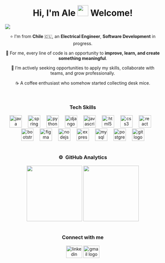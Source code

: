 <div align="center">
  <h1 align="center">
    Hi, I'm Ale <img src="https://media.giphy.com/media/hvRJCLFzcasrR4ia7z/giphy.gif" width="35"> Welcome!
  </h1>
</div>

<img src="https://i.imgur.com/Mqyajjs.png">

<br>

<div align="center">
  <!--<h2 align="center">About me</h2>-->
  <p>⭐ I'm from <strong>Chile</strong> 🇨🇱, an <strong>Electrical Engineer</strong>, <strong>Software Development</strong> in progress.</p>
  <p>🌱 For me, every line of code is an opportunity to <strong>improve, learn, and create something meaningful</strong>.</p>
  <p>🤝 I’m actively seeking opportunities to apply my skills, collaborate with teams, and grow professionally.</p>
  <p>☕ A coffee enthusiast who somehow started collecting desk mice.</p>
</div>

<br>

<div align="center">
  <h3>Tech Skills</h3>
  <img src="https://cdn.jsdelivr.net/gh/devicons/devicon/icons/java/java-original.svg" height="40" alt="java logo"  />
  <img width="12" />
  <img src="https://cdn.jsdelivr.net/gh/devicons/devicon/icons/spring/spring-original.svg" height="40" alt="spring logo"  />
  <img width="12" />
  <img src="https://cdn.jsdelivr.net/gh/devicons/devicon/icons/python/python-original.svg" height="40" alt="python logo"  />
  <img width="12" />
  <img src="https://cdn.jsdelivr.net/gh/devicons/devicon/icons/django/django-plain.svg" height="40" alt="django logo"  />
  <img width="12" />
  <img src="https://cdn.jsdelivr.net/gh/devicons/devicon/icons/javascript/javascript-original.svg" height="40" alt="javascript logo"  />
  <img width="12" />
  <img src="https://cdn.jsdelivr.net/gh/devicons/devicon/icons/html5/html5-original.svg" height="40" alt="html5 logo"  />
  <img width="12" />
  <img src="https://cdn.jsdelivr.net/gh/devicons/devicon/icons/css3/css3-original.svg" height="40" alt="css3 logo"  />
  <img width="12" />
  <img src="https://cdn.jsdelivr.net/gh/devicons/devicon/icons/react/react-original.svg" height="40" alt="react logo"  />
  <img width="12" />
  <img src="https://cdn.jsdelivr.net/gh/devicons/devicon/icons/bootstrap/bootstrap-original.svg" height="40" alt="bootstrap logo"  />
  <img width="12" />
  <img src="https://cdn.jsdelivr.net/gh/devicons/devicon/icons/figma/figma-original.svg" height="40" alt="figma logo"  />
  <img width="12" />
  <img src="https://cdn.jsdelivr.net/gh/devicons/devicon/icons/nodejs/nodejs-original.svg" height="40" alt="nodejs logo"  />
  <img width="12" />
  <img src="https://cdn.jsdelivr.net/gh/devicons/devicon/icons/express/express-original.svg" height="40" alt="express logo"  />
  <img width="12" />
  <img src="https://cdn.jsdelivr.net/gh/devicons/devicon/icons/mysql/mysql-original.svg" height="40" alt="mysql logo"  />
  <img width="12" />
  <img src="https://cdn.jsdelivr.net/gh/devicons/devicon/icons/postgresql/postgresql-original.svg" height="40" alt="postgresql logo"  />
  <img width="12" />
  <img src="https://cdn.jsdelivr.net/gh/devicons/devicon/icons/git/git-original.svg" height="40" alt="git logo"  />
</div>

<!--
<div align="center">
  <img src="https://github-read-medium-git-main.pahlevikun.vercel.app/latest?limit=4" alt="Layout with last medium posts"  />
</div>
-->

<br>

<div align= "center">
  <h3>⚙️ &nbsp;GitHub Analytics</h3>
  <img height="180em" src="https://github-readme-stats-eight-theta.vercel.app/api?username=Alejandra-AD&show_icons=true&theme=algolia&include_all_commits=true&count_private=true"/>
  <img height="180em" src="https://github-readme-stats-eight-theta.vercel.app/api/top-langs/?username=Alejandra-AD&layout=compact&langs_count=8&theme=algolia"/>
</div>

<br>

<div align="center">
  <h3>Connect with me </h3>
  <a href="https://linkedin.com/in/alejandrac-arayadiaz" target="blank"><img src="https://raw.githubusercontent.com/maurodesouza/profile-readme-generator/master/src/assets/icons/social/linkedin/default.svg" 
  width="52" height="40" alt="linkedin logo"  /></a>
  <!--<img src="https://raw.githubusercontent.com/maurodesouza/profile-readme-generator/master/src/assets/icons/social/discord/default.svg" width="52" height="40" alt="discord logo"  />-->
  <a href="https://medium.com/@arayadiaz.ac" target="blank"><img src="https://raw.githubusercontent.com/maurodesouza/profile-readme-generator/master/src/assets/icons/social/gmail/default.svg" width="52" 
  height="40" alt="gmail logo"  /></a>
  <!--<a href="https://medium.com/@arayadiaz.ac" target="blank"><img src="https://raw.githubusercontent.com/maurodesouza/profile-readme-generator/master/src/assets/icons/social/medium/default.svg" width="52" 
  height="40" alt="medium logo"  /></a>-->
</div>

<br>
<!--
<div align="center">
  <img src="https://spotify-recently-played-readme.vercel.app/api?user=pb246ov0q9pnq9e2ckawyd4za" alt="Spotify recently played"  />
</div>
-->
